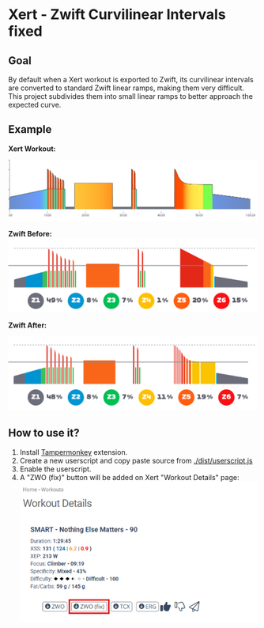 # Xert - Zwift Curvilinear Intervals fixed

## Goal

By default when a Xert workout is exported to Zwift, its curvilinear intervals are converted to standard Zwift linear ramps, making them very difficult. This project subdivides them into small linear ramps to better approach the expected curve.

## Example

**Xert Workout:**

![alt text](./img/workout.png)

**Zwift Before:**
![alt text](./img/before.png)


**Zwift After:**

![alt text](./img/after.png)

## How to use it?

1. Install [Tampermonkey](https://www.tampermonkey.net/) extension.
2. Create a new userscript and copy paste source from [./dist/userscript.js](./dist/userscript.js)
3. Enable the userscript.
3. A "ZWO (fix)" button will be added on Xert "Workout Details" page:
![alt text](./img/new-button.png)